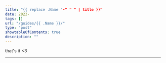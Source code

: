 ```yaml
---
title: "{{ replace .Name "-" " " | title }}"
date: 2023-
tags: []
url: "/guides/{{ .Name }}/"
type: "post"
showtableOfContents: true
description: ""
---
```





that's it <3

----

  